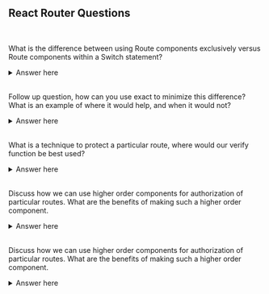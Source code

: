 
<h2> React Router Questions </h2>
<br>

What is the difference between using Route components exclusively versus Route components within a Switch statement? 
<details>
  <summary>Answer here</summary>
  Using route components exclusively causes all routes that match the specified path to render whereas within a switch statement only the first route to match the path loads. Example would be route with path /profiles and route with path /:user. Given a path of /profiles using routes exclusively  both would render whereas within a switch only the first would load.
  </details>
<br>

Follow up question, how can you use exact to minimize this difference? What is an example of where it would help, and when it would not?
<details>
  <summary>Answer here</summary>
  Exact, when true, will match if the path matches exactly. It can minimize the difference between using Switch components versus Routes exclusively by making the specified path more exclusive. Ex. of when it would help with /profile and /profile/:id. Would not help with /profile and /:user
</details>
<br>

What is a technique to protect a particular route, where would our verify function be best used?
<details>
  <summary>Answer here</summary>
  We can place authorization check/ verify within the render function of a particular route, loading the route only if the user is verified or sending them back to login if unverified
</details>
<br>


Discuss how we can use higher order components for authorization of particular routes. What are the benefits of making such a higher order component.
<details>
  <summary>Answer here</summary>
  We can create a "helper" component that takes the same props as a Route component. Within the higher order component we apply the props to a Route component but add authorization within the render function. The benefits would be the ability to reuse the helper component across your project, instead of applying authorization to each route component
</details>
<br>

Discuss how we can use higher order components for authorization of particular routes. What are the benefits of making such a higher order component.
<details>
  <summary>Answer here</summary>
  We can create a "helper" component that takes the same props as a Route component. Within the higher order component we apply the props to a Route component but add authorization within the render function. The benefits would be the ability to reuse the helper component across your project, instead of applying authorization to each route component
</details>
<br>
